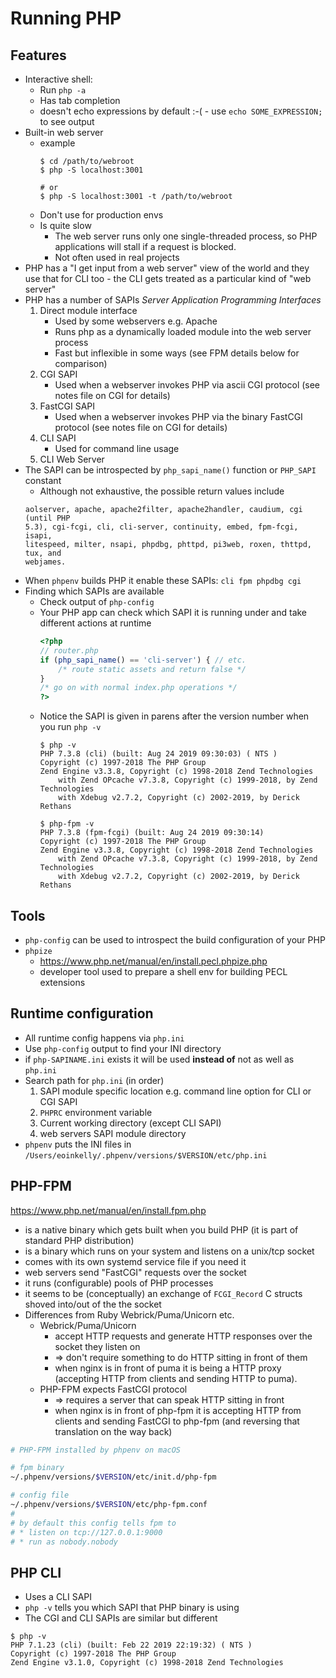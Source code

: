 # Running PHP

## Features

* Interactive shell:
    * Run `php -a`
    * Has tab completion
    * doesn't echo expressions by default :-( - use `echo SOME_EXPRESSION;` to see output
* Built-in web server
    * example
        ```
        $ cd /path/to/webroot
        $ php -S localhost:3001

        # or
        $ php -S localhost:3001 -t /path/to/webroot
        ```
    * Don't use for production envs
    * Is quite slow
        * The web server runs only one single-threaded process, so PHP applications will stall if a request is blocked.
        * Not often used in real projects
* PHP has a "I get input from a web server" view of the world and they use that for CLI too - the CLI gets treated as a particular kind of "web server"
* PHP has a number of SAPIs _Server Application Programming Interfaces_
    1. Direct module interface
        * Used by some webservers e.g. Apache
        * Runs php as a dynamically loaded module into the web server process
        * Fast but inflexible in some ways (see FPM details below for comparison)
    1. CGI SAPI
        * Used when a webserver invokes PHP via ascii CGI protocol (see notes file on CGI for details)
    1. FastCGI SAPI
        * Used when a webserver invokes PHP via the binary FastCGI protocol (see notes file on CGI for details)
    1. CLI SAPI
        * Used for command line usage
    1. CLI Web Server
* The SAPI can be introspected by `php_sapi_name()` function or `PHP_SAPI` constant
    * Although not exhaustive, the possible return values include
    ```
    aolserver, apache, apache2filter, apache2handler, caudium, cgi (until PHP
    5.3), cgi-fcgi, cli, cli-server, continuity, embed, fpm-fcgi, isapi,
    litespeed, milter, nsapi, phpdbg, phttpd, pi3web, roxen, thttpd, tux, and
    webjames.
    ```
* When `phpenv` builds PHP it enable these SAPIs: `cli fpm phpdbg cgi`
* Finding which SAPIs are available
    * Check output of `php-config`
    * Your PHP app can check which SAPI it is running under and take different actions at runtime
        ```php
        <?php
        // router.php
        if (php_sapi_name() == 'cli-server') { // etc.
            /* route static assets and return false */
        }
        /* go on with normal index.php operations */
        ?>
        ```
    * Notice the SAPI is given in parens after the version number when you run `php -v`
        ```
        $ php -v
        PHP 7.3.8 (cli) (built: Aug 24 2019 09:30:03) ( NTS )
        Copyright (c) 1997-2018 The PHP Group
        Zend Engine v3.3.8, Copyright (c) 1998-2018 Zend Technologies
            with Zend OPcache v7.3.8, Copyright (c) 1999-2018, by Zend Technologies
            with Xdebug v2.7.2, Copyright (c) 2002-2019, by Derick Rethans

        $ php-fpm -v
        PHP 7.3.8 (fpm-fcgi) (built: Aug 24 2019 09:30:14)
        Copyright (c) 1997-2018 The PHP Group
        Zend Engine v3.3.8, Copyright (c) 1998-2018 Zend Technologies
            with Zend OPcache v7.3.8, Copyright (c) 1999-2018, by Zend Technologies
            with Xdebug v2.7.2, Copyright (c) 2002-2019, by Derick Rethans
        ```

## Tools

* `php-config` can be used to introspect the build configuration of your PHP
* `phpize`
    * https://www.php.net/manual/en/install.pecl.phpize.php
    * developer tool used to prepare a shell env for building PECL extensions

## Runtime configuration

* All runtime config happens via `php.ini`
* Use `php-config` output to find your INI directory
* if `php-SAPINAME.ini` exists it will be used **instead of** not as well as `php.ini`
* Search path for `php.ini` (in order)
    1. SAPI module specific location e.g. command line option for CLI or CGI SAPI
    1. `PHPRC` environment variable
    1. Current working directory (except CLI SAPI)
    1. web servers SAPI module directory
* `phpenv` puts the INI files in `/Users/eoinkelly/.phpenv/versions/$VERSION/etc/php.ini`

## PHP-FPM

https://www.php.net/manual/en/install.fpm.php

* is a native binary which gets built when you build PHP (it is part of standard PHP distribution)
* is a binary which runs on your system and listens on a unix/tcp socket
* comes with its own systemd service file if you need it
* web servers send "FastCGI" requests over the socket
* it runs (configurable) pools of PHP processes
* it seems to be (conceptually) an exchange of `FCGI_Record` C structs shoved into/out of the the socket
* Differences from Ruby Webrick/Puma/Unicorn etc.
    * Webrick/Puma/Unicorn
        * accept HTTP requests and generate HTTP responses over the socket they listen on
        * => don't require something to do HTTP sitting in front of them
        * when nginx is in front of puma it is being a HTTP proxy (accepting HTTP from clients and sending HTTP to puma).
    * PHP-FPM expects FastCGI protocol
        * => requires a server that can speak HTTP sitting in front
        * when nginx is in front of php-fpm it is accepting HTTP from clients and sending FastCGI to php-fpm (and reversing that translation on the way back)

```bash
# PHP-FPM installed by phpenv on macOS

# fpm binary
~/.phpenv/versions/$VERSION/etc/init.d/php-fpm

# config file
~/.phpenv/versions/$VERSION/etc/php-fpm.conf
#
# by default this config tells fpm to
# * listen on tcp://127.0.0.1:9000
# * run as nobody.nobody
```

## PHP CLI

* Uses a CLI SAPI
* `php -v` tells you which SAPI that PHP binary is using
* The CGI and CLI SAPIs are similar but different

```
$ php -v
PHP 7.1.23 (cli) (built: Feb 22 2019 22:19:32) ( NTS )
Copyright (c) 1997-2018 The PHP Group
Zend Engine v3.1.0, Copyright (c) 1998-2018 Zend Technologies
```
